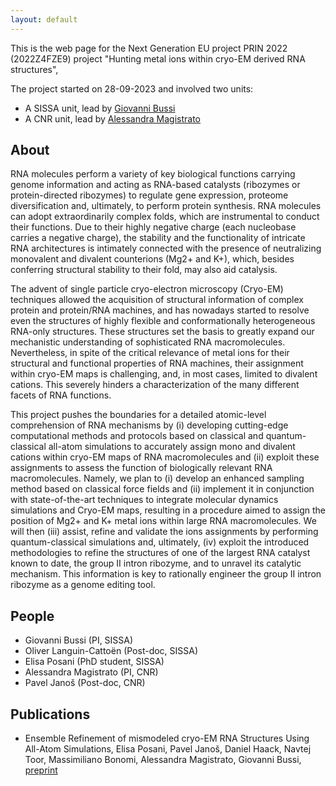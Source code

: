 ```yaml
---
layout: default
---
```


This is the web page for the Next Generation EU project PRIN 2022 (2022Z4FZE9) project "Hunting metal ions within cryo-EM derived RNA structures",

The project started on 28-09-2023 and involved two units:
- A SISSA unit, lead by [Giovanni Bussi](https://scholar.google.com/citations?user=8qk_P2YAAAAJ)
- A CNR unit, lead by [Alessandra Magistrato](https://people.sissa.it/~alema/Introduction.html)

## About

RNA molecules perform a variety of key biological functions carrying genome information and acting as RNA-based catalysts (ribozymes or protein-directed ribozymes) to regulate gene expression, proteome diversification and, ultimately, to perform protein synthesis. RNA molecules can adopt extraordinarily complex folds, which are instrumental to conduct their functions. Due to their highly negative charge (each nucleobase carries a negative charge), the stability and the functionality of intricate RNA architectures is intimately connected with the presence of neutralizing monovalent and divalent counterions (Mg2+ and K+), which, besides conferring structural stability to their fold, may also aid catalysis.

The advent of single particle cryo-electron microscopy (Cryo-EM) techniques allowed the acquisition of structural information of complex protein and protein/RNA machines, and has nowadays started to resolve even the structures of highly flexible and conformationally heterogeneous RNA-only structures. These structures set the basis to greatly expand our mechanistic understanding of sophisticated RNA macromolecules. Nevertheless, in spite of the critical relevance of metal ions for their structural and functional properties of RNA machines, their assignment within cryo-EM maps is challenging, and, in most cases, limited to divalent cations. This severely hinders a characterization of the many different facets of RNA functions.

This project pushes the boundaries for a detailed atomic-level comprehension of RNA mechanisms by (i) developing cutting-edge computational methods and protocols based on classical and quantum-classical all-atom simulations to accurately assign mono and divalent cations within cryo-EM maps of RNA macromolecules and (ii) exploit these assignments to assess the function of biologically relevant RNA macromolecules. Namely, we plan to (i) develop an enhanced sampling method based on classical force fields and (ii) implement it in conjunction with state-of-the-art techniques to integrate molecular dynamics simulations and Cryo-EM maps, resulting in a procedure aimed to assign the position of Mg2+ and K+ metal ions within large RNA macromolecules. We will then (iii) assist, refine and validate the ions assignments by performing quantum-classical simulations and, ultimately, (iv) exploit the introduced methodologies to refine the structures of one of the largest RNA catalyst known to date, the group II intron ribozyme, and to unravel its catalytic mechanism. This information is key to rationally engineer the group II intron ribozyme as a genome editing tool.

## People

- Giovanni Bussi (PI, SISSA)
- Oliver Languin-Cattoën (Post-doc, SISSA)
- Elisa Posani (PhD student, SISSA)
- Alessandra Magistrato (PI, CNR)
- Pavel Janoš (Post-doc, CNR)

## Publications

- Ensemble Refinement of mismodeled cryo-EM RNA Structures Using All-Atom Simulations,
  Elisa Posani, Pavel Janoš, Daniel Haack, Navtej Toor, Massimiliano Bonomi, Alessandra Magistrato, Giovanni Bussi,
  [preprint](https://doi.org/10.1101/2024.07.24.604258)

